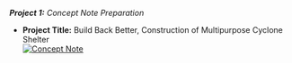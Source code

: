 <i>**Project 1:** Concept Note Preparation</i><br>
- **Project Title:** Build Back Better, Construction of Multipurpose Cyclone Shelter <br>
[![Concept Note](https://img.shields.io/static/v1?label=Project%20Presentation&message=%20&color=E74C3C&style=for-the-badge)](Academic/Project/Concept.pdf)
